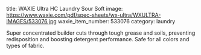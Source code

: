 title: WAXIE Ultra HC Laundry Sour Soft
image: https://www.waxie.com/pdf/spec-sheets/wx-ultra/WXULTRA-IMAGES/533076.jpg
waxie_item_number: 533076
category: laundry

Super concentrated builder cuts through tough grease and soils, preventing redisposition and boosting detergent performance. Safe for all colors and types of fabric.

